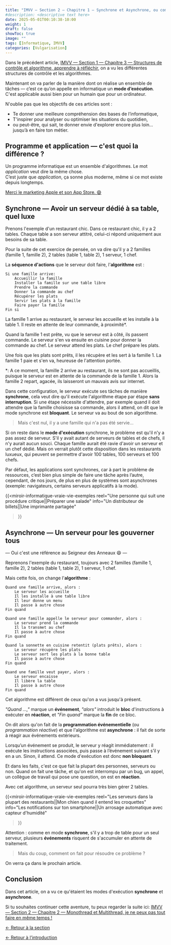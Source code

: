 ```yaml
---
title: "IMVV — Section 2 — Chapitre 1 — Synchrone et Asynchrone, ou comment réagir au changement"
#description: <descriptive text here>
date: 2025-05-01T00:10:38-10:00
weight: 1
draft: false
showToc: true
image: ""
tags: [Informatique, IMVV]
categories: [Vulgarisation]
---
```

Dans le précédent article, [IMVV — Section 1 — Chapitre 3 — Structures de contrôle et algorithme, apprendre à réfléchir](../../les-bases/structures-de-controle/), on a vu les différentes structures de contrôle et les algorithmes.

Maintenant on va parler de la manière dont on réalise un ensemble de tâches — c’est ce qu’on appelle en informatique un **mode d’exécution**. C'est applicable aussi bien pour un humain que pour un ordinateur.

N'oublie pas que les objectifs de ces articles sont :
- Te donner une meilleure compréhension des bases de l’informatique,
- T'inspirer pour analyser ou optimiser les situations du quotidien,
- ou peut-être, qui sait, te donner envie d'explorer encore plus loin... jusqu’à en faire ton métier.

## Programme et application — c'est quoi la différence ?

Un programme informatique est un ensemble d'algorithmes. Le mot *application* veut dire la même chose.  
C’est juste que *application*, ça sonne plus moderne, même si ce mot existe depuis longtemps.

[Merci le marketing Apple et son App Store. 😄](https://retrocomputing.stackexchange.com/questions/27236/difference-between-program-and-application)

## Synchrone — Avoir un serveur dédié à sa table, quel luxe

Prenons l'exemple d'un restaurant chic. Dans ce restaurant chic, il y a 2 tables. Chaque table a son serveur attitré, celui-ci répond uniquement aux besoins de sa table.

Pour la suite de cet exercice de pensée, on va dire qu'il y a 2 familles (famille 1, famille 2), 2 tables (table 1, table 2), 1 serveur, 1 chef.

La **séquence d'actions** que le serveur doit faire, l'**algorithme** est :
```
Si une famille arrive:
    Accueillir la famille
    Installer la famille sur une table libre
    Prendre la commande
    Donner la commande au chef
    Récupérer les plats
    Servir les plats à la famille
    Faire payer la famille
Fin si
```

La famille 1 arrive au restaurant, le serveur les accueille et les installe à la table 1. Il reste en attente de leur commande, à proximité*.

Quand la famille 1 est prête, vu que le serveur est à côté, ils passent commande. Le serveur s'en va ensuite en cuisine pour donner la commande au chef. Le serveur attend les plats. Le chef prépare les plats.

Une fois que les plats sont prêts, il les récupère et les sert à la famille 1. La famille 1 paie et s'en va, heureuse de l'attention portée.

*: A ce moment, la famille 2 arrive au restaurant, ils ne sont pas accueillis, puisque le serveur est en attente de la commande de la famille 1. Alors la famille 2 repart, agacée, ils laisseront un mauvais avis sur internet.

Dans cette configuration, le serveur exécute ses tâches de manière **synchrone**, cela veut dire qu'il exécute l'algorithme étape par étape **sans interruption**. Si une étape nécessite d'attendre, par exemple quand il doit attendre que la famille choisisse sa commande, alors il attend, on dit que le mode synchrone est **bloquant**. Le serveur va au bout de son algorithme.

>Mais c'est nul, il y a une famille qui n'a pas été servie...

Si on reste dans le **mode d'exécution** synchrone, le problème est qu'il n'y a pas assez de serveur. S'il y avait autant de serveurs de tables et de chefs, il n'y aurait aucun souci. Chaque famille aurait été ravie d'avoir un serveur et un chef dédié. Mais on verrait plutôt cette disposition dans les restaurants luxueux, qui peuvent se permettre d'avoir 100 tables, 100 serveurs et 100 chefs.

Par défaut, les applications sont synchrones, car à part le problème de ressources, c’est bien plus simple de faire une tâche après l’autre, cependant, de nos jours, de plus en plus de systèmes sont asynchrones (exemple: navigateurs, certains serveurs applicatifs à la mode).

{{<miroir-informatique-vraie-vie-exemples
    reel="Une personne qui suit une procédure critique||Préparer une salade"
    info="Un distributeur de billets||Une imprimante partagée"
>}}

## Asynchrone — Un serveur pour les gouverner tous

— Oui c'est une référence au Seigneur des Anneaux 😄 —

Reprenons l'exemple du restaurant, toujours avec 2 familles (famille 1, famille 2), 2 tables (table 1, table 2), 1 serveur, 1 chef.

Mais cette fois, on change l'**algorithme** :
```
Quand une famille arrive, alors :
    Le serveur les accueille
    Il les installe à une table libre
    Il leur donne un menu
    Il passe à autre chose
Fin quand

Quand une famille appelle le serveur pour commander, alors :
    Le serveur prend la commande
    Il la transmet au chef
    Il passe à autre chose
Fin quand

Quand la sonnette en cuisine retentit (plats prêts), alors :
    Le serveur récupère les plats
    Le serveur sert les plats à la bonne table
    Il passe à autre chose
Fin quand

Quand une famille veut payer, alors :
    Le serveur encaisse
    Il libère la table
    Il passe à autre chose
Fin quand
```

Cet algorithme est différent de ceux qu'on a vus jusqu'à présent.

*"Quand ...,"* marque un **événement**, *"alors"* introduit le **bloc** d'instructions à exécuter en **réaction**, et *"Fin quand"* marque la **fin** de ce bloc.

On dit alors qu'on fait de la **programmation événementielle** (ou *programmation réactive*) et que l'algorithme est **asynchrone** : il fait de sorte à réagir aux événements extérieurs.

Lorsqu’un événement se produit, le serveur y réagit immédiatement : il exécute les instructions associées, puis passe à l’événement suivant s’il y en a un. Sinon, il attend. Ce mode d'exécution est donc **non bloquant**.

Et dans les faits, c'est ce que fait la plupart des personnes, serveurs ou non. Quand on fait une tâche, et qu'on est interrompu par un bug, un appel, un collègue de travail qui pose une question, on est en **réaction**.

Avec cet algorithme, un serveur seul pourra très bien gérer 2 tables.

{{<miroir-informatique-vraie-vie-exemples
    reel="Les serveurs dans la plupart des restaurants||Mon chien quand il entend les croquettes"
    info="Les notifications sur ton smartphone||Un arrosage automatique avec capteur d'humidité"
>}}

Attention : comme en mode **synchrone**, s'il y a trop de table pour un seul serveur, plusieurs **événements** risquent de s'accumuler en attente de traitement.

>Mais du coup, comment on fait pour résoudre ce problème ?

On verra ça dans le prochain article.

## Conclusion

Dans cet article, on a vu ce qu'étaient les modes d'exécution **synchrone** et **asynchrone**.

Si tu souhaites continuer cette aventure, tu peux regarder la suite ici: [IMVV — Section 2 — Chapitre 2 — Monothread et Multithread, je ne peux pas tout faire en même temps !](../threads/)

[← Retour à la section](../../l-execution/l-execution/)

[← Retour à l’introduction](../../introduction/)
